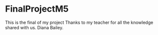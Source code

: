# FinalProjectM5
This is the final of my project
Thanks to my teacher for all the knowledge shared with us.
Diana Bailey.
